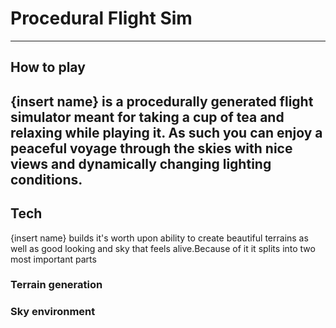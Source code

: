 # Procedural Flight Sim

--- 
## How to play
{insert name} is a procedurally generated flight simulator meant for taking a cup of 
tea and relaxing while playing it. As such you can enjoy a peaceful voyage through the 
skies with nice views and dynamically changing lighting conditions.
---
## Tech
{insert name} builds it's worth upon ability to create beautiful terrains as well as good looking and sky 
that feels alive.Because of it it splits into two most important parts

### Terrain generation



### Sky environment
